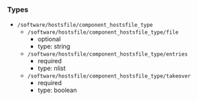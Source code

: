 ### Types

- `/software/hostsfile/component_hostsfile_type`
    - `/software/hostsfile/component_hostsfile_type/file`
        - optional
        - type: string
    - `/software/hostsfile/component_hostsfile_type/entries`
        - required
        - type: nlist
    - `/software/hostsfile/component_hostsfile_type/takeover`
        - required
        - type: boolean
